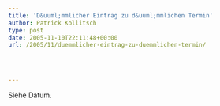 ```yaml
---
title: 'D&uuml;mmlicher Eintrag zu d&uuml;mmlichen Termin'
author: Patrick Kollitsch
type: post
date: 2005-11-10T22:11:48+00:00
url: /2005/11/duemmlicher-eintrag-zu-duemmlichen-termin/




---
```

Siehe Datum.